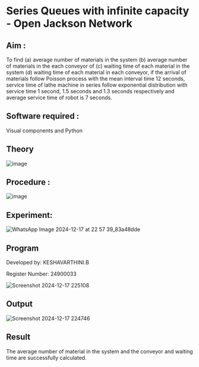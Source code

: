 # Series Queues with infinite capacity - Open Jackson Network

## Aim :
To find (a) average number of materials in the system (b) average number of materials in the each conveyor of (c) waiting time of each material in the system (d) waiting time of each material in each conveyor, if the arrival  of materials follow Poisson process with the mean interval time 12 seconds, service time of  lathe machine in series follow exponential distribution  with service time  1 second, 1.5 seconds and 1.3 seconds respectively and average service time of robot is 7 seconds.

## Software required :
Visual components and Python

## Theory

![image](https://user-images.githubusercontent.com/103921593/203239736-7b81f599-71a8-4ae7-b63e-5d98acd9ea54.png)


## Procedure :

![image](https://user-images.githubusercontent.com/103921593/203239789-bc870dce-6727-487b-a0e2-4fc3f5114889.png)


## Experiment:

![WhatsApp Image 2024-12-17 at 22 57 39_83a48dde](https://github.com/user-attachments/assets/f4844bfc-899c-4bff-adea-b1f08f2b03f7)


## Program

Developed by: KESHAVARTHINI.B

Register Number: 24900033


![Screenshot 2024-12-17 225108](https://github.com/user-attachments/assets/4fced889-77c3-465f-9af2-b30112c9f9cb)


## Output

![Screenshot 2024-12-17 224746](https://github.com/user-attachments/assets/e4407d7a-63ef-4c24-9ba0-12fb77bd17e5)


## Result

The average number of material in the system and the conveyor and waiting time are successfully calculated.
